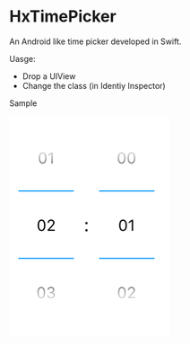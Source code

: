 # HxTimePicker

An Android like time picker developed in Swift.

Uasge:
- Drop a UIView 
- Change the class (in Identiy Inspector) 

Sample

![Alt text](https://github.com/gauravkeshre/HxTimePicker/blob/master/Sample.png?raw=true "Optional Title")
